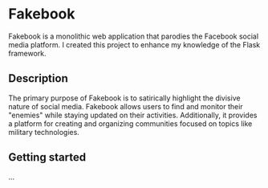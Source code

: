 # Fakebook
Fakebook is a monolithic web application that parodies the Facebook social media platform. I created this project to enhance my knowledge of the Flask framework.

## Description
The primary purpose of Fakebook is to satirically highlight the divisive nature of social media. Fakebook allows users to find and monitor their "enemies" while staying updated on their activities. Additionally, it provides a platform for creating and organizing communities focused on topics like military technologies.

## Getting started
...